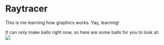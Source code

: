 # Raytracer

This is me learning how graphics works. Yay, learning!

It can only make balls right now, so here are some balls for you to look at:
<img src="https://github.com/davepagurek/raytracer/blob/master/samples/balls.png?raw=true" />
